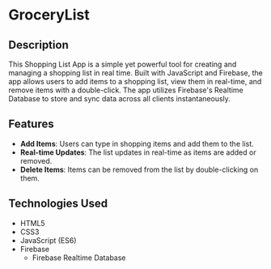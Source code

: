 # GroceryList

## Description
This Shopping List App is a simple yet powerful tool for creating and managing a shopping list in real time. Built with JavaScript and Firebase, the app allows users to add items to a shopping list, view them in real-time, and remove items with a double-click. The app utilizes Firebase's Realtime Database to store and sync data across all clients instantaneously.

## Features
- **Add Items**: Users can type in shopping items and add them to the list.
- **Real-time Updates**: The list updates in real-time as items are added or removed.
- **Delete Items**: Items can be removed from the list by double-clicking on them.

## Technologies Used
- HTML5
- CSS3
- JavaScript (ES6)
- Firebase
  - Firebase Realtime Database